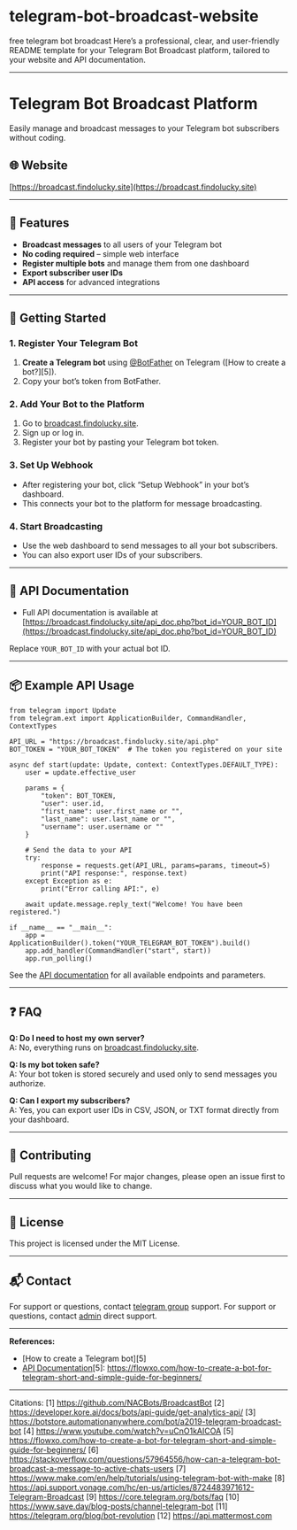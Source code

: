 # telegram-bot-broadcast-website
free telegram bot broadcast 
Here’s a professional, clear, and user-friendly README template for your Telegram Bot Broadcast platform, tailored to your website and API documentation.

---

# Telegram Bot Broadcast Platform

Easily manage and broadcast messages to your Telegram bot subscribers without coding.

## 🌐 Website

[https://broadcast.findolucky.site](https://broadcast.findolucky.site)

---

## 🚀 Features

- **Broadcast messages** to all users of your Telegram bot
- **No coding required** – simple web interface
- **Register multiple bots** and manage them from one dashboard
- **Export subscriber user IDs**
- **API access** for advanced integrations

---

## 📝 Getting Started

### 1. Register Your Telegram Bot

1. **Create a Telegram bot** using [@BotFather](https://core.telegram.org/bots#botfather) on Telegram ([How to create a bot?][5]).
2. Copy your bot’s token from BotFather.

### 2. Add Your Bot to the Platform

1. Go to [broadcast.findolucky.site](https://broadcast.findolucky.site).
2. Sign up or log in.
3. Register your bot by pasting your Telegram bot token.

### 3. Set Up Webhook

- After registering your bot, click “Setup Webhook” in your bot’s dashboard.
- This connects your bot to the platform for message broadcasting.

### 4. Start Broadcasting

- Use the web dashboard to send messages to all your bot subscribers.
- You can also export user IDs of your subscribers.

---

## 📖 API Documentation

- Full API documentation is available at  
  [https://broadcast.findolucky.site/api_doc.php?bot_id=YOUR_BOT_ID](https://broadcast.findolucky.site/api_doc.php?bot_id=YOUR_BOT_ID)

Replace `YOUR_BOT_ID` with your actual bot ID.

---

## 📦 Example API Usage

```import requests
from telegram import Update
from telegram.ext import ApplicationBuilder, CommandHandler, ContextTypes

API_URL = "https://broadcast.findolucky.site/api.php"
BOT_TOKEN = "YOUR_BOT_TOKEN"  # The token you registered on your site

async def start(update: Update, context: ContextTypes.DEFAULT_TYPE):
    user = update.effective_user

    params = {
        "token": BOT_TOKEN,
        "user": user.id,
        "first_name": user.first_name or "",
        "last_name": user.last_name or "",
        "username": user.username or ""
    }

    # Send the data to your API
    try:
        response = requests.get(API_URL, params=params, timeout=5)
        print("API response:", response.text)
    except Exception as e:
        print("Error calling API:", e)

    await update.message.reply_text("Welcome! You have been registered.")

if __name__ == "__main__":
    app = ApplicationBuilder().token("YOUR_TELEGRAM_BOT_TOKEN").build()
    app.add_handler(CommandHandler("start", start))
    app.run_polling()
```

See the [API documentation](https://broadcast.findolucky.site/api_doc.php) for all available endpoints and parameters.

---

## ❓ FAQ

**Q: Do I need to host my own server?**  
A: No, everything runs on [broadcast.findolucky.site](https://broadcast.findolucky.site).

**Q: Is my bot token safe?**  
A: Your bot token is stored securely and used only to send messages you authorize.

**Q: Can I export my subscribers?**  
A: Yes, you can export user IDs in CSV, JSON, or TXT format directly from your dashboard.

---

## 🤝 Contributing

Pull requests are welcome! For major changes, please open an issue first to discuss what you would like to change.

---

## 📄 License

This project is licensed under the MIT License.

---

## 📬 Contact

For support or questions, contact [telegram group](https://t.me/globalhelper) support.
For support or questions, contact [admin](https://t.me/forwardtarbot)  direct support.

---

**References:**  
- [How to create a Telegram bot][5]  
- [API Documentation](https://broadcast.findolucky.site/api_doc.php)[5]: https://flowxo.com/how-to-create-a-bot-for-telegram-short-and-simple-guide-for-beginners/

---



Citations:
[1] https://github.com/NACBots/BroadcastBot
[2] https://developer.kore.ai/docs/bots/api-guide/get-analytics-api/
[3] https://botstore.automationanywhere.com/bot/a2019-telegram-broadcast-bot
[4] https://www.youtube.com/watch?v=uCnO1kAICOA
[5] https://flowxo.com/how-to-create-a-bot-for-telegram-short-and-simple-guide-for-beginners/
[6] https://stackoverflow.com/questions/57964556/how-can-a-telegram-bot-broadcast-a-message-to-active-chats-users
[7] https://www.make.com/en/help/tutorials/using-telegram-bot-with-make
[8] https://api.support.vonage.com/hc/en-us/articles/8724483971612-Telegram-Broadcast
[9] https://core.telegram.org/bots/faq
[10] https://www.save.day/blog-posts/channel-telegram-bot
[11] https://telegram.org/blog/bot-revolution
[12] https://api.mattermost.com

